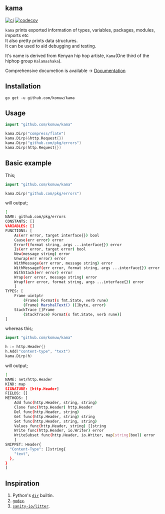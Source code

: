 ## kama          

[![ci](https://github.com/komuw/kama/workflows/kama%20ci/badge.svg)](https://github.com/komuw/kama/actions)
[![codecov](https://codecov.io/gh/komuw/kama/branch/master/graph/badge.svg)](https://codecov.io/gh/komuw/kama)


`kama` prints exported information of types, variables, packages, modules, imports etc     
It also pretty prints data structures.    
It can be used to aid debugging and testing.        

It's name is derived from Kenyan hip hop artiste, `Kama`(One third of the hiphop group `Kalamashaka`).                               

Comprehensive documetion is available -> [Documentation](https://pkg.go.dev/github.com/komuw/kama)


## Installation

```shell
go get -u github.com/komuw/kama
```           


## Usage
```go
import "github.com/komuw/kama"

kama.Dirp("compress/flate")
kama.Dirp(&http.Request{})
kama.Dirp("github.com/pkg/errors")
kama.Dirp(http.Request{})
```

## Basic example
This;   
```go
import "github.com/komuw/kama"

kama.Dirp("github.com/pkg/errors")
```
will output;   
```bash
[
NAME: github.com/pkg/errors
CONSTANTS: []
VARIABLES: []
FUNCTIONS: [
	As(err error, target interface{}) bool
	Cause(err error) error
	Errorf(format string, args ...interface{}) error
	Is(err error, target error) bool
	New(message string) error
	Unwrap(err error) error
	WithMessage(err error, message string) error
	WithMessagef(err error, format string, args ...interface{}) error
	WithStack(err error) error
	Wrap(err error, message string) error
	Wrapf(err error, format string, args ...interface{}) error
	]
TYPES: [
	Frame uintptr
		(Frame) Format(s fmt.State, verb rune)
		(Frame) MarshalText() ([]byte, error)
	StackTrace []Frame
		(StackTrace) Format(s fmt.State, verb rune)]
]
```   
   
  
whereas this;   
```go
import "github.com/komuw/kama"

h := http.Header{}
h.Add("content-type", "text")
kama.Dirp(h)
```
will output;  
```bash
[
NAME: net/http.Header
KIND: map
SIGNATURE: [http.Header]
FIELDS: []
METHODS: [
	Add func(http.Header, string, string)
	Clone func(http.Header) http.Header
	Del func(http.Header, string)
	Get func(http.Header, string) string
	Set func(http.Header, string, string)
	Values func(http.Header, string) []string
	Write func(http.Header, io.Writer) error
	WriteSubset func(http.Header, io.Writer, map[string]bool) error
	]
SNIPPET: Header{
  "Content-Type": []string{
    "text",
  },
}
]
```



## Inspiration
1. Python's [`dir`](https://docs.python.org/3/library/functions.html#dir) builtin.    
2. [`godex`](https://pkg.go.dev/golang.org/x/tools/cmd/godex).   
3. [`sanity-io/litter`](https://github.com/sanity-io/litter).
